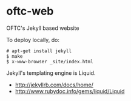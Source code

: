 oftc-web
========

OFTC's Jekyll based website

To deploy locally, do:

    # apt-get install jekyll
    $ make
    $ x-www-browser _site/index.html

Jekyll's templating engine is Liquid.

* http://jekyllrb.com/docs/home/
* http://www.rubydoc.info/gems/liquid/Liquid
